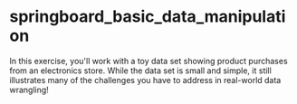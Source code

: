 # springboard_basic_data_manipulation
In this exercise, you'll work with a toy data set showing product purchases from an electronics store. While the data set is small and simple, it still illustrates many of the challenges you have to address in real-world data wrangling!
